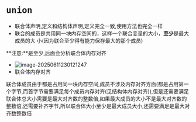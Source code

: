 # `union`

- 联合体声明,定义和结构体声明,定义完全一致,使用方法也完全一样
- 联合的成员是共用同一块内存空间的，这样一个联合变量的大小，**至少**是最大成员的大 小(因为联合至少得有能力保存最大的那个成员)

**注意:**是至少,后面会分析联合体内存对齐

- ![image-20250611230121247](https://gitee.com/hulu135289/Typora/raw/master/img/20250611230128513.png)
- 联合体内存对齐

联合体成员由于都是占用同一块内存空间,成员不涉及内存对齐方面(都是占用第一个字节,而首字节需要满足每个成员内存对齐(见结构体内存对齐)),但是还需要满足联合体总大小需要是最大对齐数的整数倍,如果最大成员的大小不是最大对齐数的整数倍,还需要补齐字节,所以联合体大小至少是最大成员大小,还需要满足是最大对齐数整数倍